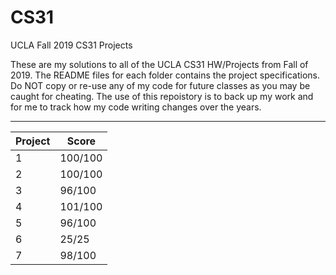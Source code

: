 # CS31
UCLA Fall 2019 CS31 Projects

These are my solutions to all of the UCLA CS31 HW/Projects from Fall of 2019. The README files for each folder contains the project specifications. Do NOT copy or re-use any of my code for future classes as you may be caught for cheating. The use of this repoistory is to back up my work and for me to track how my code writing changes over the years.

-------------------------------------------------------------------------------------------------------------------------------------------

| Project       | Score         |
| ------------- | ------------- |
| 1             | 100/100       |
| 2             | 100/100       |
| 3             | 96/100        |
| 4             | 101/100       |
| 5             | 96/100        |
| 6             | 25/25         |
| 7             | 98/100        |
